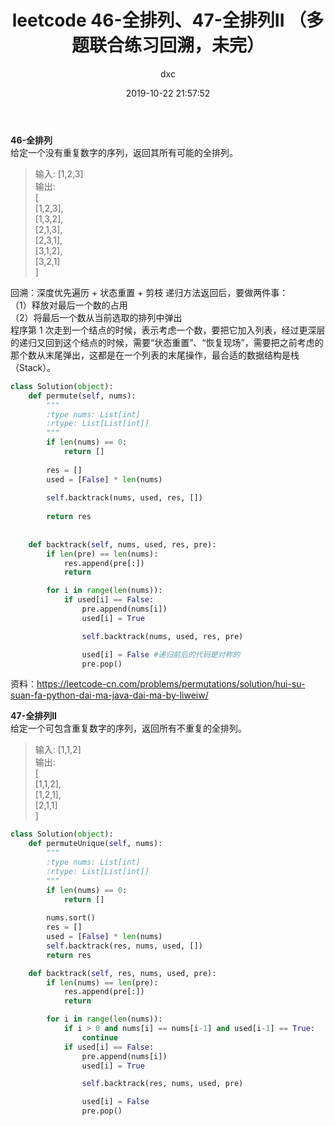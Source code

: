 ﻿---
layout:     post
title:      "leetcode 46-全排列、47-全排列II  （多题联合练习回溯，未完）"
date:       2019-10-22 21:57:52
author:     "dxc"
header-img: "img/post-bg-rwd.jpg"
tags:
    - 刷题
---

**46-全排列**  
给定一个没有重复数字的序列，返回其所有可能的全排列。  
> 输入: [1,2,3]  
输出:  
[  
  [1,2,3],  
  [1,3,2],  
  [2,1,3],  
  [2,3,1],  
  [3,1,2],  
  [3,2,1]  
]  

回溯：深度优先遍历 + 状态重置 + 剪枝
递归方法返回后，要做两件事：  
（1）释放对最后一个数的占用  
（2）将最后一个数从当前选取的排列中弹出  
程序第 1 次走到一个结点的时候，表示考虑一个数，要把它加入列表，经过更深层的递归又回到这个结点的时候，需要“状态重置”、“恢复现场”，需要把之前考虑的那个数从末尾弹出，这都是在一个列表的末尾操作，最合适的数据结构是栈（Stack）。  
```python
class Solution(object):
    def permute(self, nums):
        """
        :type nums: List[int]
        :rtype: List[List[int]]
        """
        if len(nums) == 0:
            return []
            
        res = []
        used = [False] * len(nums)
        
        self.backtrack(nums, used, res, [])
        
        return res
    
    
    def backtrack(self, nums, used, res, pre):
        if len(pre) == len(nums):
            res.append(pre[:])
            return

        for i in range(len(nums)):
            if used[i] == False:
                pre.append(nums[i])
                used[i] = True

                self.backtrack(nums, used, res, pre)

                used[i] = False #递归前后的代码是对称的   
                pre.pop()
```

资料：<https://leetcode-cn.com/problems/permutations/solution/hui-su-suan-fa-python-dai-ma-java-dai-ma-by-liweiw/>

**47-全排列II**  
给定一个可包含重复数字的序列，返回所有不重复的全排列。  
> 输入: [1,1,2]  
输出:  
[  
  [1,1,2],  
  [1,2,1],  
  [2,1,1]  
]  

```python
class Solution(object):
    def permuteUnique(self, nums):
        """
        :type nums: List[int]
        :rtype: List[List[int]]
        """
        if len(nums) == 0:
            return []
        
        nums.sort()
        res = []
        used = [False] * len(nums)
        self.backtrack(res, nums, used, [])
        return res

    def backtrack(self, res, nums, used, pre):
        if len(nums) == len(pre):
            res.append(pre[:])
            return

        for i in range(len(nums)):
            if i > 0 and nums[i] == nums[i-1] and used[i-1] == True:    #注意这里    
                continue
            if used[i] == False:
                pre.append(nums[i])
                used[i] = True

                self.backtrack(res, nums, used, pre)

                used[i] = False
                pre.pop()
```